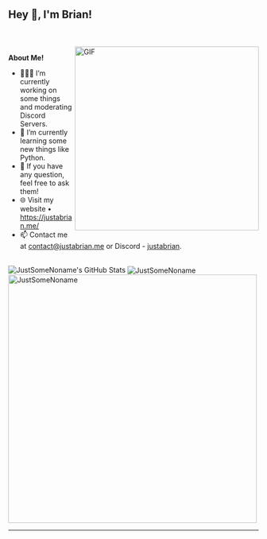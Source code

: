 <h2 title="hehehe"> Hey 👋, I'm Brian!</h2>
<br />
<br />


  <img align="right" width=370 alt="GIF" src="https://i.pinimg.com/originals/e1/85/18/e18518c6d24257c6fb02e3c95a862d85.gif" />

**About Me!**

- 👨🏽‍💻 I’m currently working on some things and moderating Discord Servers.
- 🌱 I’m currently learning some new things like Python.
- 💬 If you have any question, feel free to ask them!
- 🌐 Visit my website • https://justabrian.me/
- 📫 Contact me at [contact@justabrian.me](mailto:contact@justabrian.me) or Discord - [justabrian](https://discord.com/users/515404778021322773).

<br />

<img src="https://github-readme-stats.vercel.app/api?username=justsomenoname&show_icons=true&hide_border=true&count_private=true&theme=shades-of-purple&icon_color=fad000" alt="JustSomeNoname's GitHub Stats">
<img align="center" src="https://github-readme-streak-stats.herokuapp.com/?user=justsomenoname&count_private=true&theme=radical" alt="JustSomeNoname" />
<img align="center" width=500 src="https://github-readme-stats.vercel.app/api/top-langs/?username=justsomenoname&count_private=true&theme=radical" alt="JustSomeNoname" />

-----
